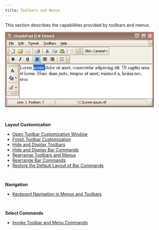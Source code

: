 ```yaml
---
title: Toolbars and Menus
---
```

This section describes the capabilities provided by toolbars and menus.

![EndUser_Win_Bars](../images/Img9058.png)

&nbsp;

**Layout Customization**
* [Open Toolbar Customization Window](../../interface-elements-for-desktop/articles/toolbars-and-menus/layout-customization/open-toolbar-customization-window.md)
* [Finish Toolbar Customization](../../interface-elements-for-desktop/articles/toolbars-and-menus/layout-customization/finish-toolbar-customization.md)
* [Hide and Display Toolbars](../../interface-elements-for-desktop/articles/toolbars-and-menus/layout-customization/hide-and-display-toolbars.md)
* [Hide and Display Bar Commands](../../interface-elements-for-desktop/articles/toolbars-and-menus/layout-customization/hide-and-display-bar-commands.md)
* [Rearrange Toolbars and Menus](../../interface-elements-for-desktop/articles/toolbars-and-menus/layout-customization/rearrange-toolbars-and-menus.md)
* [Rearrange Bar Commands](../../interface-elements-for-desktop/articles/toolbars-and-menus/layout-customization/rearrange-bar-commands.md)
* [Restore the Default Layout of Bar Commands](../../interface-elements-for-desktop/articles/toolbars-and-menus/layout-customization/restore-the-default-layout-of-bar-commands.md)

&nbsp;

**Navigation**
* [Keyboard Navigation in Menus and Toolbars](../../interface-elements-for-desktop/articles/toolbars-and-menus/navigation/keyboard-navigation-in-menus-and-toolbars.md)

&nbsp;

**Select Commands**
* [Invoke Toolbar and Menu Commands](../../interface-elements-for-desktop/articles/toolbars-and-menus/select-commands/invoke-toolbar-and-menu-commands.md)